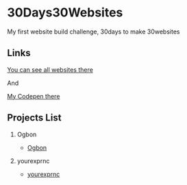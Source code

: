 # 30Days30Websites
My first website build challenge, 30days to make 30websites

## Links
[You can see all websites there](https://llastkrakw.github.io/30Days30Websites/)

And

[My Codepen there](https://codepen.io/llastkrakw)

## Projects List

1. Ogbon
    - [Ogbon](https://llastkrakw.github.io/30Days30Websites/projects/ogbon/)
    
2. yourexprnc
    - [yourexprnc](https://llastkrakw.github.io/30Days30Websites/projects/yourexprnc/)

